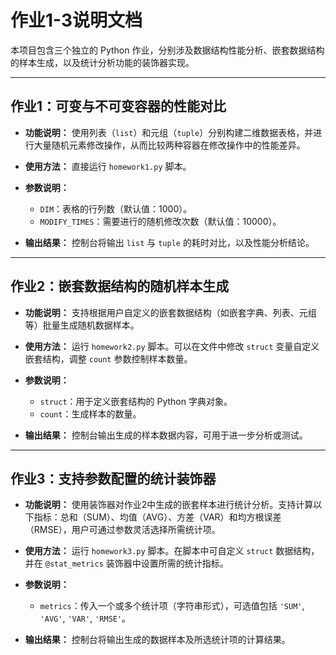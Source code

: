 # 作业1-3说明文档

本项目包含三个独立的 Python 作业，分别涉及数据结构性能分析、嵌套数据结构的样本生成，以及统计分析功能的装饰器实现。

---

## 作业1：可变与不可变容器的性能对比

* **功能说明：**
  使用列表（`list`）和元组（`tuple`）分别构建二维数据表格，并进行大量随机元素修改操作，从而比较两种容器在修改操作中的性能差异。

* **使用方法：**
  直接运行 `homework1.py` 脚本。

* **参数说明：**

  * `DIM`：表格的行列数（默认值：1000）。
  * `MODIFY_TIMES`：需要进行的随机修改次数（默认值：10000）。

* **输出结果：**
  控制台将输出 `list` 与 `tuple` 的耗时对比，以及性能分析结论。

---

## 作业2：嵌套数据结构的随机样本生成

* **功能说明：**
  支持根据用户自定义的嵌套数据结构（如嵌套字典、列表、元组等）批量生成随机数据样本。

* **使用方法：**
  运行 `homework2.py` 脚本。可以在文件中修改 `struct` 变量自定义嵌套结构，调整 `count` 参数控制样本数量。

* **参数说明：**

  * `struct`：用于定义嵌套结构的 Python 字典对象。
  * `count`：生成样本的数量。

* **输出结果：**
  控制台输出生成的样本数据内容，可用于进一步分析或测试。

---

## 作业3：支持参数配置的统计装饰器

* **功能说明：**
  使用装饰器对作业2中生成的嵌套样本进行统计分析。支持计算以下指标：总和（SUM）、均值（AVG）、方差（VAR）和均方根误差（RMSE），用户可通过参数灵活选择所需统计项。

* **使用方法：**
  运行 `homework3.py` 脚本。在脚本中可自定义 `struct` 数据结构，并在 `@stat_metrics` 装饰器中设置所需的统计指标。

* **参数说明：**

  * `metrics`：传入一个或多个统计项（字符串形式），可选值包括 `'SUM'`, `'AVG'`, `'VAR'`, `'RMSE'`。

* **输出结果：**
  控制台将输出生成的数据样本及所选统计项的计算结果。
